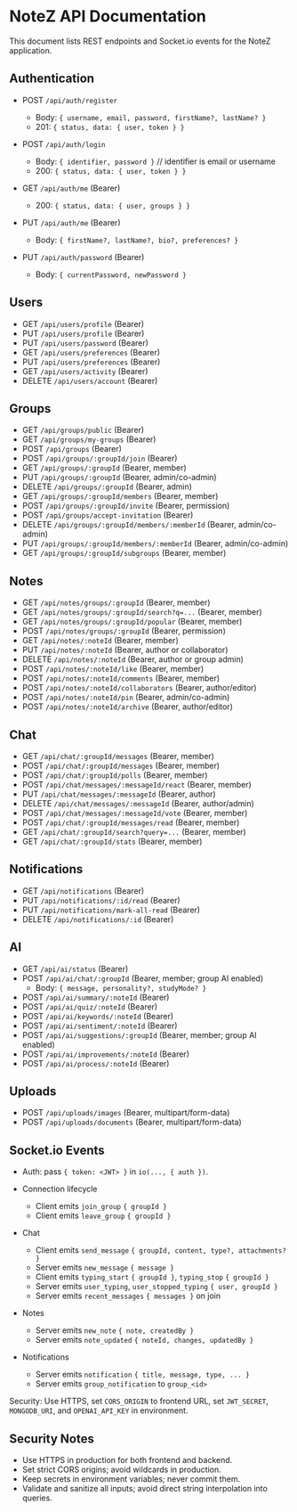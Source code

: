 # NoteZ API Documentation

This document lists REST endpoints and Socket.io events for the NoteZ application.

## Authentication

- POST `/api/auth/register`
  - Body: `{ username, email, password, firstName?, lastName? }`
  - 201: `{ status, data: { user, token } }`

- POST `/api/auth/login`
  - Body: `{ identifier, password }` // identifier is email or username
  - 200: `{ status, data: { user, token } }`

- GET `/api/auth/me` (Bearer)
  - 200: `{ status, data: { user, groups } }`

- PUT `/api/auth/me` (Bearer)
  - Body: `{ firstName?, lastName?, bio?, preferences? }`

- PUT `/api/auth/password` (Bearer)
  - Body: `{ currentPassword, newPassword }`

## Users

- GET `/api/users/profile` (Bearer)
- PUT `/api/users/profile` (Bearer)
- PUT `/api/users/password` (Bearer)
- GET `/api/users/preferences` (Bearer)
- PUT `/api/users/preferences` (Bearer)
- GET `/api/users/activity` (Bearer)
- DELETE `/api/users/account` (Bearer)

## Groups

- GET `/api/groups/public` (Bearer)
- GET `/api/groups/my-groups` (Bearer)
- POST `/api/groups` (Bearer)
- POST `/api/groups/:groupId/join` (Bearer)
- GET `/api/groups/:groupId` (Bearer, member)
- PUT `/api/groups/:groupId` (Bearer, admin/co-admin)
- DELETE `/api/groups/:groupId` (Bearer, admin)
- GET `/api/groups/:groupId/members` (Bearer, member)
- POST `/api/groups/:groupId/invite` (Bearer, permission)
- POST `/api/groups/accept-invitation` (Bearer)
- DELETE `/api/groups/:groupId/members/:memberId` (Bearer, admin/co-admin)
- PUT `/api/groups/:groupId/members/:memberId` (Bearer, admin/co-admin)
- GET `/api/groups/:groupId/subgroups` (Bearer, member)

## Notes

- GET `/api/notes/groups/:groupId` (Bearer, member)
- GET `/api/notes/groups/:groupId/search?q=...` (Bearer, member)
- GET `/api/notes/groups/:groupId/popular` (Bearer, member)
- POST `/api/notes/groups/:groupId` (Bearer, permission)
- GET `/api/notes/:noteId` (Bearer, member)
- PUT `/api/notes/:noteId` (Bearer, author or collaborator)
- DELETE `/api/notes/:noteId` (Bearer, author or group admin)
- POST `/api/notes/:noteId/like` (Bearer, member)
- POST `/api/notes/:noteId/comments` (Bearer, member)
- POST `/api/notes/:noteId/collaborators` (Bearer, author/editor)
- POST `/api/notes/:noteId/pin` (Bearer, admin/co-admin)
- POST `/api/notes/:noteId/archive` (Bearer, author/editor)

## Chat

- GET `/api/chat/:groupId/messages` (Bearer, member)
- POST `/api/chat/:groupId/messages` (Bearer, member)
- POST `/api/chat/:groupId/polls` (Bearer, member)
- POST `/api/chat/messages/:messageId/react` (Bearer, member)
- PUT `/api/chat/messages/:messageId` (Bearer, author)
- DELETE `/api/chat/messages/:messageId` (Bearer, author/admin)
- POST `/api/chat/messages/:messageId/vote` (Bearer, member)
- POST `/api/chat/:groupId/messages/read` (Bearer, member)
- GET `/api/chat/:groupId/search?query=...` (Bearer, member)
- GET `/api/chat/:groupId/stats` (Bearer, member)

## Notifications

- GET `/api/notifications` (Bearer)
- PUT `/api/notifications/:id/read` (Bearer)
- PUT `/api/notifications/mark-all-read` (Bearer)
- DELETE `/api/notifications/:id` (Bearer)

## AI

- GET `/api/ai/status` (Bearer)
- POST `/api/ai/chat/:groupId` (Bearer, member; group AI enabled)
  - Body: `{ message, personality?, studyMode? }`
- POST `/api/ai/summary/:noteId` (Bearer)
- POST `/api/ai/quiz/:noteId` (Bearer)
- POST `/api/ai/keywords/:noteId` (Bearer)
- POST `/api/ai/sentiment/:noteId` (Bearer)
- POST `/api/ai/suggestions/:groupId` (Bearer, member; group AI enabled)
- POST `/api/ai/improvements/:noteId` (Bearer)
- POST `/api/ai/process/:noteId` (Bearer)

## Uploads

- POST `/api/uploads/images` (Bearer, multipart/form-data)
- POST `/api/uploads/documents` (Bearer, multipart/form-data)

## Socket.io Events

- Auth: pass `{ token: <JWT> }` in `io(..., { auth })`.

- Connection lifecycle
  - Client emits `join_group` `{ groupId }`
  - Client emits `leave_group` `{ groupId }`

- Chat
  - Client emits `send_message` `{ groupId, content, type?, attachments? }`
  - Server emits `new_message` `{ message }`
  - Client emits `typing_start` `{ groupId }`, `typing_stop` `{ groupId }`
  - Server emits `user_typing`, `user_stopped_typing` `{ user, groupId }`
  - Server emits `recent_messages` `{ messages }` on join

- Notes
  - Server emits `new_note` `{ note, createdBy }`
  - Server emits `note_updated` `{ noteId, changes, updatedBy }`

- Notifications
  - Server emits `notification` `{ title, message, type, ... }`
  - Server emits `group_notification` to `group_<id>`

Security: Use HTTPS, set `CORS_ORIGIN` to frontend URL, set `JWT_SECRET`, `MONGODB_URI`, and `OPENAI_API_KEY` in environment.

## Security Notes
- Use HTTPS in production for both frontend and backend.
- Set strict CORS origins; avoid wildcards in production.
- Keep secrets in environment variables; never commit them.
- Validate and sanitize all inputs; avoid direct string interpolation into queries.



